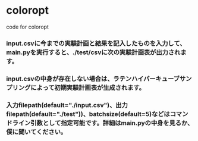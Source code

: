 # coloropt
code for coloropt
### input.csvに今までの実験計画と結果を記入したものを入力して、main.pyを実行すると、./test/csvに次の実験計画表が出力されます。
### input.csvの中身が存在しない場合は、ラテンハイパーキューブサンプリングによって初期実験計画表が生成されます。
### 入力filepath(default="./input.csv")、出力filepath(default="./test"))、batchsize(default=5)などはコマンドライン引数として指定可能です。詳細はmain.pyの中身を見るか、僕に聞いてください。
